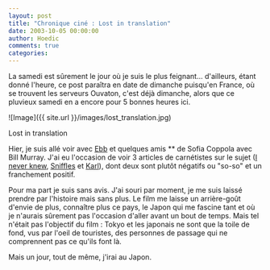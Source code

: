 ```yaml
---
layout: post
title: "Chronique ciné : Lost in translation"
date: 2003-10-05 00:00:00
author: Hoedic
comments: true
categories: 
---
```



La samedi est sûrement le jour où je suis le plus feignant... d'ailleurs, étant donné l'heure, ce post paraîtra en date de dimanche puisqu'en France, où se trouvent les serveurs Ouvaton, c'est déjà dimanche, alors que ce pluvieux samedi en a encore pour 5 bonnes heures ici.

![Image]({{ site.url }}/images/lost_translation.jpg)
<div class="photoattrib">Lost in translation</div>



Hier, je suis allé voir avec <a title="Le Voltigeur et l'Impératrice" href="http://ebb.monblogue.com/">Ebb</a> et quelques amis ** de Sofia Coppola avec Bill Murray. J'ai eu l'occasion de voir 3 articles de carnétistes sur le sujet (<a title="I.never.nu" href="http://i.never.nu/archives/000949.php">I never knew</a>, <a title="Dandruff. all sheep welcome here" href="http://unadorned.org/dandruff/archives/2003/09/27/001998.html#001998">Sniffles</a> et <a title="La grange" href="http://www.la-grange.net/2003/09/23.html#lost">Karl</a>), dont deux sont plutôt négatifs ou "so-so" et un franchement positif.

Pour ma part je suis sans avis. J'ai souri par moment, je me suis laissé prendre par l'histoire mais sans plus. Le film me laisse un arrière-goût d'envie de plus, connaître plus ce pays, le Japon qui me fascine tant et où je n'aurais sûrement pas l'occasion d'aller avant un bout de temps. Mais tel n'était pas l'objectif du film : Tokyo et les japonais ne sont que la toile de fond, vus par l'oeil de touristes, des personnes de passage qui ne comprennent pas ce qu'ils font là.

Mais un jour, tout de même, j'irai au Japon.